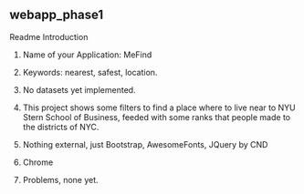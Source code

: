 ## webapp_phase1

Readme Introduction

1. Name of your Application: MeFind

2. Keywords: nearest, safest, location.

3. No datasets yet implemented.

4. This project shows some filters to find a place where to live near to NYU Stern School of Business, feeded with some ranks that people made to the districts of NYC.

5. Nothing external, just Bootstrap, AwesomeFonts, JQuery by CND

6. Chrome

7. Problems, none yet.
